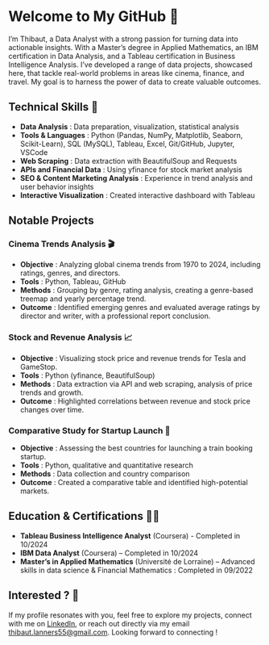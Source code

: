 # Welcome to My GitHub 👋
I’m Thibaut, a Data Analyst with a strong passion for turning data into actionable insights. With a Master’s degree in Applied Mathematics, an IBM certification in Data Analysis, and a Tableau certification in Business Intelligence Analysis. I’ve developed a range of data projects, showcased here, that tackle real-world problems in areas like cinema, finance, and travel. My goal is to harness the power of data to create valuable outcomes.

## Technical Skills 🔧
- **Data Analysis** : Data preparation, visualization, statistical analysis 
- **Tools & Languages** : Python (Pandas, NumPy, Matplotlib, Seaborn, Scikit-Learn), SQL (MySQL), Tableau, Excel, Git/GitHub, Jupyter, VSCode
- **Web Scraping** : Data extraction with BeautifulSoup and Requests
- **APIs and Financial Data** : Using yfinance for stock market analysis
- **SEO & Content Marketing Analysis** : Experience in trend analysis and user behavior insights
- **Interactive Visualization** : Created interactive dashboard with Tableau

## Notable Projects 
### Cinema Trends Analysis 🎬
- **Objective** : Analyzing global cinema trends from 1970 to 2024, including ratings, genres, and directors.
- **Tools** : Python, Tableau, GitHub
- **Methods** : Grouping by genre, rating analysis, creating a genre-based treemap and yearly percentage trend.
- **Outcome** : Identified emerging genres and evaluated average ratings by director and writer, with a professional report conclusion.

### Stock and Revenue Analysis 📈
- **Objective** : Visualizing stock price and revenue trends for Tesla and GameStop.
- **Tools** : Python (yfinance, BeautifulSoup)
- **Methods** : Data extraction via API and web scraping, analysis of price trends and growth.
- **Outcome** : Highlighted correlations between revenue and stock price changes over time.

### Comparative Study for Startup Launch 🚄
- **Objective** : Assessing the best countries for launching a train booking startup.
- **Tools** : Python, qualitative and quantitative research
- **Methods** : Data collection and country comparison
- **Outcome** : Created a comparative table and identified high-potential markets.

## Education & Certifications 🧑‍🎓
- **Tableau Business Intelligence Analyst** (Coursera) - Completed in 10/2024
- **IBM Data Analyst** (Coursera) – Completed in 10/2024
- **Master’s in Applied Mathematics** (Université de Lorraine) – Advanced skills in data science & Financial Mathematics : Completed in 09/2022

## Interested ? 🤝
If my profile resonates with you, feel free to explore my projects, connect with me on [LinkedIn](https://www.linkedin.com/in/thibaut-lanners/), or reach out directly via my email thibaut.lanners55@gmail.com. Looking forward to connecting !
